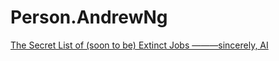 # Person.AndrewNg
[The Secret List of (soon to be) Extinct Jobs ———sincerely, AI](https://youtu.be/9Z1rMgu2LV0)
